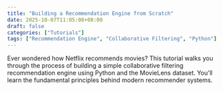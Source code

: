 ```yaml
---
title: "Building a Recommendation Engine from Scratch"
date: 2025-10-07T11:05:08+08:00
draft: false
categories: ["Tutorials"]
tags: ["Recommendation Engine", "Collaborative Filtering", "Python"]
---
```


Ever wondered how Netflix recommends movies? This tutorial walks you through the process of building a simple collaborative filtering recommendation engine using Python and the MovieLens dataset. You'll learn the fundamental principles behind modern recommender systems.